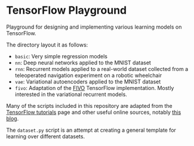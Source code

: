 # TensorFlow Playground

Playground for designing and implementing various learning models on TensorFlow.

The directory layout it as follows:
- `basic`: Very simple regression models
- `nn`: Deep neural networks applied to the MNIST dataset
- `rnn`: Recurrent models applied to a real-world dataset collected from a teleoperated navigation experiment on a robotic wheelchair
- `vae`: Variational autoencoders applied to the MNIST dataset
- `fivo`: Adaptation of the [FIVO](https://github.com/tensorflow/models/tree/master/research/fivo) TensorFlow implementation. Mostly interested in the variational recurrent models.

Many of the scripts included in this repository are adapted from the [TensorFlow tutorials](https://www.tensorflow.org/tutorials/) page and other useful online sources, notably [this blog](https://jmetzen.github.io/2015-11-27/vae.html).

The `dataset.py` script is an attempt at creating a general template for learning over different datasets.